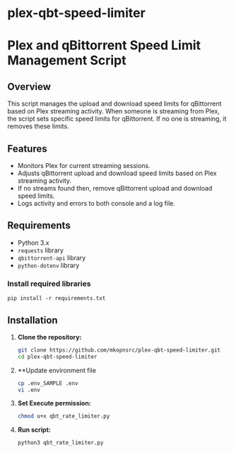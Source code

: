 # plex-qbt-speed-limiter

# Plex and qBittorrent Speed Limit Management Script

## Overview

This script manages the upload and download speed limits for qBittorrent based on Plex streaming activity. When someone is streaming from Plex, the script sets specific speed limits for qBittorrent. If no one is streaming, it removes these limits.

## Features

- Monitors Plex for current streaming sessions.
- Adjusts qBittorrent upload and download speed limits based on Plex streaming activity.
- If no streams found then, remove qBittorrent upload and download speed limits.
- Logs activity and errors to both console and a log file.

## Requirements

- Python 3.x
- `requests` library
- `qbittorrent-api` library
- `python-dotenv` library

### Install required libraries

    pip install -r requirements.txt

## Installation

1. **Clone the repository:**
    ```sh
    git clone https://github.com/mkopnsrc/plex-qbt-speed-limiter.git
    cd plex-qbt-speed-limiter

2. **Update environment file
    ```sh
    cp .env_SAMPLE .env
    vi .env

2. **Set Execute permission:**
    ```sh
    chmod u+x qbt_rate_limiter.py

3. **Run script:**
    ```sh
    python3 qbt_rate_limiter.py

